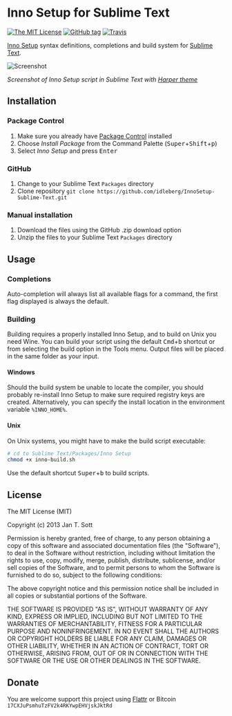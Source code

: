 # Inno Setup for Sublime Text

[![The MIT License](https://img.shields.io/badge/license-MIT-orange.svg?style=flat-square)](http://opensource.org/licenses/MIT)
[![GitHub tag](https://img.shields.io/github/tag/idleberg/InnoSetup-Sublime-Text.svg?style=flat-square)](https://github.com/idleberg/InnoSetup-Sublime-Text/tags)
[![Travis](https://img.shields.io/travis/idleberg/InnoSetup-Sublime-Text.svg?style=flat-square)](https://travis-ci.org/idleberg/InnoSetup-Sublime-Text)

[Inno Setup](http://www.jrsoftware.org/isinfo.php) syntax definitions, completions and build system for [Sublime Text](http://www.sublimetext.com/).

![Screenshot](https://raw.github.com/idleberg/InnoSetup-Sublime-Text/master/images/screenshot.gif)

*Screenshot of Inno Setup script in Sublime Text with [Harper theme](https://github.com/idleberg/Harper.tmTheme)*

## Installation

### Package Control

1. Make sure you already have [Package Control](http://wbond.net/sublime_packages/package_control/) installed
2. Choose *Install Package* from the Command Palette (<kbd>Super</kbd>+<kbd>Shift</kbd>+<kbd>p</kbd>)
3. Select *Inno Setup* and press <kbd>Enter</kbd>

### GitHub

1. Change to your Sublime Text `Packages` directory
2. Clone repository `git clone https://github.com/idleberg/InnoSetup-Sublime-Text.git`

### Manual installation

1. Download the files using the GitHub .zip download option
2. Unzip the files to your Sublime Text `Packages` directory

## Usage

### Completions

Auto-completion will always list all available flags for a command, the first flag displayed is always the default.

### Building

Building requires a properly installed Inno Setup, and to build on Unix you need Wine. You can build your script using the default <kbd>Cmd</kbd>+<kbd>b</kbd> shortcut or from selecting the build option in the Tools menu. Output files will be placed in the same folder as your input.

#### Windows

Should the build system be unable to locate the compiler, you should probably re-install Inno Setup to make sure required registry keys are created. Alternatively, you can specify the install location in the environment variable `%INNO_HOME%`.

#### Unix

On Unix systems, you might have to make the build script executable:

```bash
# cd to Sublime Text/Packages/Inno Setup
chmod +x inno-build.sh
```

Use the default shortcut <kbd>Super</kbd>+<kbd>b</kbd> to build scripts.

## License

The MIT License (MIT)

Copyright (c) 2013 Jan T. Sott

Permission is hereby granted, free of charge, to any person obtaining a copy of this software and associated documentation files (the "Software"), to deal in the Software without restriction, including without limitation the rights to use, copy, modify, merge, publish, distribute, sublicense, and/or sell copies of the Software, and to permit persons to whom the Software is furnished to do so, subject to the following conditions:

The above copyright notice and this permission notice shall be included in all copies or substantial portions of the Software.

THE SOFTWARE IS PROVIDED "AS IS", WITHOUT WARRANTY OF ANY KIND, EXPRESS OR IMPLIED, INCLUDING BUT NOT LIMITED TO THE WARRANTIES OF MERCHANTABILITY, FITNESS FOR A PARTICULAR PURPOSE AND NONINFRINGEMENT. IN NO EVENT SHALL THE AUTHORS OR COPYRIGHT HOLDERS BE LIABLE FOR ANY CLAIM, DAMAGES OR OTHER LIABILITY, WHETHER IN AN ACTION OF CONTRACT, TORT OR OTHERWISE, ARISING FROM, OUT OF OR IN CONNECTION WITH THE SOFTWARE OR THE USE OR OTHER DEALINGS IN THE SOFTWARE.

## Donate

You are welcome support this project using [Flattr](https://flattr.com/submit/auto?user_id=idleberg&url=https://github.com/idleberg/InnoSetup-Sublime-Text) or Bitcoin `17CXJuPsmhuTzFV2k4RKYwpEHVjskJktRd`
